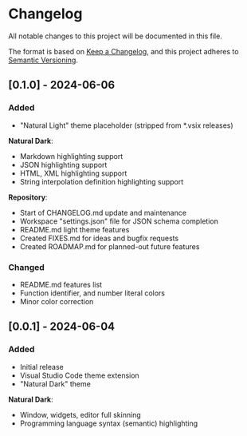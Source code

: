 # Changelog

All notable changes to this project will be documented in this file.

The format is based on [Keep a Changelog](https://keepachangelog.com/en/1.1.0/),
and this project adheres to [Semantic Versioning](https://semver.org/spec/v2.0.0.html).

## [0.1.0] - 2024-06-06

### Added

- "Natural Light" theme placeholder (stripped from *.vsix releases)

**Natural Dark**:

- Markdown highlighting support
- JSON highlighting support
- HTML, XML highlighting support
- String interpolation definition highlighting support

**Repository**:

- Start of CHANGELOG.md update and maintenance
- Workspace "settings.json" file for JSON schema completion
- README.md light theme features
- Created FIXES.md for ideas and bugfix requests
- Created ROADMAP.md for planned-out future features

### Changed

- README.md features list
- Function identifier, and number literal colors
- Minor color correction

## [0.0.1] - 2024-06-04

### Added

- Initial release
- Visual Studio Code theme extension
- "Natural Dark" theme

**Natural Dark**:

- Window, widgets, editor full skinning
- Programming language syntax (semantic) highlighting
